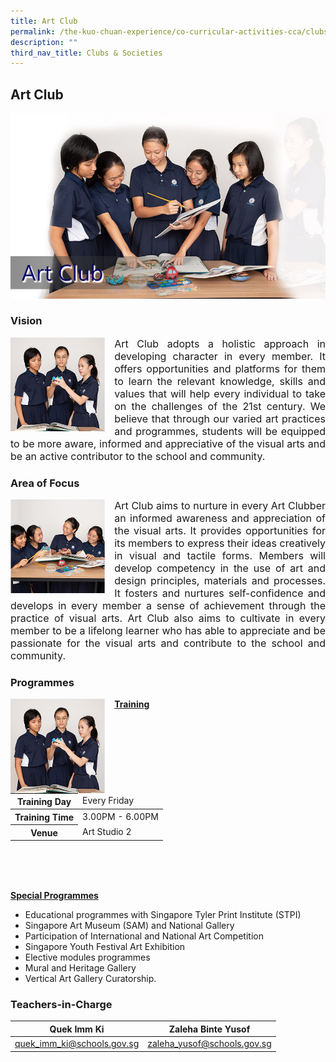 ```yaml
---
title: Art Club
permalink: /the-kuo-chuan-experience/co-curricular-activities-cca/clubs-n-societies/art-club/
description: ""
third_nav_title: Clubs & Societies
---
```

## Art Club

![](/images/The%20Kuo%20Chuan%20Experience/CCA/Art%20Club/Art%20club.jpg)


### Vision

<img src="/images/The%20Kuo%20Chuan%20Experience/CCA/Art%20Club/art1.jpg" style="width:30%;margin-right:15px;" align = "left">

<p style="text-align: justify;font-size:16px;">
Art Club adopts a holistic approach in developing character in every member. It offers opportunities and platforms for them to learn the relevant knowledge, skills and values that will help every individual to take on the challenges of the 21st century. We believe that through our varied art practices and programmes, students will be equipped to be more aware, informed and appreciative of the visual arts and be an active contributor to the school and community.</p>

### Area of Focus

<img src="/images/The%20Kuo%20Chuan%20Experience/CCA/Art%20Club/art2.jpg" style="width:30%;margin-right:15px;" align = "left">

<p style="text-align: justify;font-size:16px;">
Art Club aims to nurture in every Art Clubber an informed awareness and appreciation of the visual arts. It provides opportunities for its members to express their ideas creatively in visual and tactile forms. Members will develop competency in the use of art and design principles, materials and processes. It fosters and nurtures self-confidence and develops in every member a sense of achievement through the practice of visual arts. Art Club also aims to cultivate in every member to be a lifelong learner who has able to appreciate and be passionate for the visual arts and contribute to the school and community.</p>

###  Programmes

<img src="/images/The%20Kuo%20Chuan%20Experience/CCA/Art%20Club/art1.jpg" style="width:30%;margin-right:15px;" align = "left">

**<u>Training</u>**

<table>
<thead>
  <tr>
    <th>Training Day</th>
    <td>Every Friday</td>
  </tr>
</thead>
<tbody>
  <tr>
    <th>Training Time</th>
    <td>3.00PM - 6.00PM</td>
  </tr>
  <tr>
    <th>Venue</th>
    <td>Art Studio 2</td>
  </tr>
</tbody>
</table>

<br><br><br>

**<u>Special Programmes</u>**

*   Educational programmes with Singapore Tyler Print Institute (STPI)
*   Singapore Art Museum (SAM) and National Gallery
*   Participation of International and National Art Competition
*   Singapore Youth Festival Art Exhibition
*   Elective modules programmes
*   Mural and Heritage Gallery
*   Vertical Art Gallery Curatorship.

### Teachers-in-Charge


| Quek Imm Ki | Zaleha Binte Yusof | 
| -------- | -------- | 
| <a href="mailto:quek_imm_ki@schools.gov.sg">quek_imm_ki@schools.gov.sg</a>     | <a href="mailto:zaleha_yusof@schools.gov.sg">zaleha_yusof@schools.gov.sg</a>    |